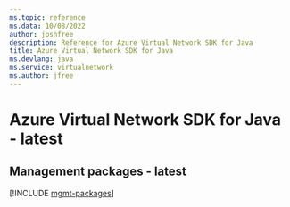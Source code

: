 ```yaml
---
ms.topic: reference
ms.data: 10/08/2022
author: joshfree
description: Reference for Azure Virtual Network SDK for Java
title: Azure Virtual Network SDK for Java
ms.devlang: java
ms.service: virtualnetwork
ms.author: jfree
---
```

# Azure Virtual Network SDK for Java - latest

## Management packages - latest
[!INCLUDE [mgmt-packages](virtual-network-mgmt-index.md)]
